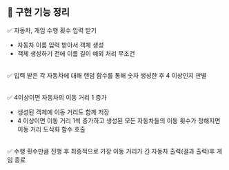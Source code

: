 ## 🚀 구현 기능 정리
✅ 자동차, 게임 수행 횟수 입력 받기 <br/>
- 자동차 이름 입력 받아서 객체 생성<br/>
- 객체 생성하기 전에 이름 길이 예외 처리 무조건 <br/><br/>

✅ 입력 받은 각 자동차에 대해 랜덤 함수를 통해 숫자 생성한 후 4 이상인지 판별 <br/><br/>

✅ 4이상이면 자동차의 이동 거리 1 증가 <br/>
- 생성된 객체에 이동 거리도 함께 저장<br/>
- 4 이상이면 이동 거리 1씩 증가하고 생성된 모든 자동차들의 이동 횟수가 정해지면 이동 거리 도식화 함수 호출 <br/><br/>

✅ 수행 횟수만큼 진행 후 최종적으로 가장 이동 거리가 긴 자동차 출력(결과 출력)후 게임 종료
